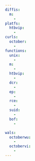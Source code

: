```yaml
---
diffis:
  m:
    -
platfs:
  htbvip:
    -
curls:
  october:
    -
functions:
  unix:
    -
  m:
    -
  htbvip:
    -
  dcr:
    -
  ep:
    -
  rce:
    -
  suid:
    -
  bof:
    -

wals:
  octoberwu:
    -
  octobervi:
    -
---
```

